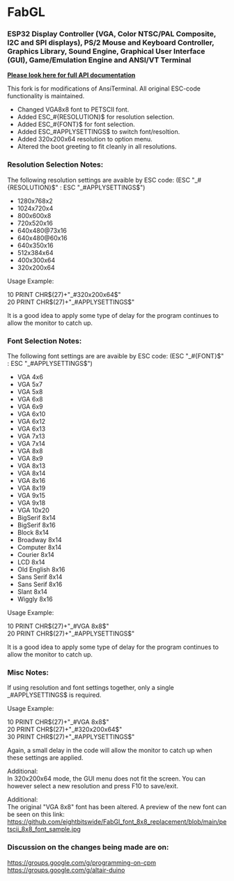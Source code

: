 # FabGL
### **ESP32** Display Controller (VGA, Color NTSC/PAL Composite, I2C and SPI displays), PS/2 Mouse and Keyboard Controller, Graphics Library, Sound Engine, Graphical User Interface (GUI), Game/Emulation Engine and ANSI/VT Terminal

**[Please look here for full API documentation](http://www.fabglib.org)**

This fork is for modifications of AnsiTerminal.  All original ESC-code functionality is maintained.

   * Changed VGA8x8 font to PETSCII font.
   * Added ESC_#{RESOLUTION}$ for resolution selection.
   * Added ESC_#{FONT}$ for font selection.
   * Added ESC_#APPLYSETTINGS$ to switch font/resoltion.
   * Added 320x200x64 resolution to option menu.
   * Altered the boot greeting to fit cleanly in all resolutions.

### Resolution Selection Notes:
The following resolution settings are avaible by ESC code:  (ESC "_#{RESOLUTION}$" : ESC "_#APPLYSETTINGS$")

  * 1280x768x2
  * 1024x720x4
  * 800x600x8
  * 720x520x16
  * 640x480@73x16
  * 640x480@60x16
  * 640x350x16
  * 512x384x64
  * 400x300x64
  * 320x200x64

Usage Example: 

10 PRINT CHR$(27)+"_#320x200x64$" <BR>
20 PRINT CHR$(27)+"_#APPLYSETTINGS$"

It is a good idea to apply some type of delay for the program continues to allow the monitor to catch up.
  
  
### Font Selection Notes:
The following font settings are are avaible by ESC code:  (ESC "_#{FONT}$" : ESC "_#APPLYSETTINGS$")
  
  * VGA 4x6
  * VGA 5x7
  * VGA 5x8
  * VGA 6x8
  * VGA 6x9
  * VGA 6x10
  * VGA 6x12
  * VGA 6x13
  * VGA 7x13
  * VGA 7x14
  * VGA 8x8
  * VGA 8x9
  * VGA 8x13
  * VGA 8x14
  * VGA 8x16
  * VGA 8x19
  * VGA 9x15
  * VGA 9x18
  * VGA 10x20
  * BigSerif 8x14
  * BigSerif 8x16
  * Block 8x14
  * Broadway 8x14
  * Computer 8x14
  * Courier 8x14
  * LCD 8x14
  * Old English 8x16
  * Sans Serif 8x14
  * Sans Serif 8x16
  * Slant 8x14
  * Wiggly 8x16 
  
Usage Example: 

10 PRINT CHR$(27)+"_#VGA 8x8$" <BR>
20 PRINT CHR$(27)+"_#APPLYSETTINGS$"

It is a good idea to apply some type of delay for the program continues to allow the monitor to catch up.
  
### Misc Notes:

If using resolution and font settings together, only a single _#APPLYSETTINGS$ is required.
  
Usage Example:
  
10 PRINT CHR$(27)+"_#VGA 8x8$" <BR>
20 PRINT CHR$(27)+"_#320x200x64$" <BR>
30 PRINT CHR$(27)+"_#APPLYSETTINGS$"  

Again, a small delay in the code will allow the monitor to catch up when these settings are applied.
  
  
  
Additional: <BR>
In 320x200x64 mode, the GUI menu does not fit the screen.  You can however select a new resolution and press F10 to save/exit. 
  
Additional: <BR>
The original "VGA 8x8" font has been altered. A preview of the new font can be seen on this link: <BR>
https://github.com/eightbitswide/FabGl_font_8x8_replacement/blob/main/petscii_8x8_font_sample.jpg


### Discussion on the changes being made are on:
https://groups.google.com/g/programming-on-cpm  <BR>
https://groups.google.com/g/altair-duino
  
